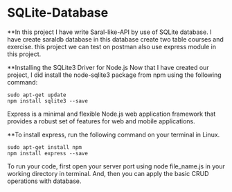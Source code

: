 # SQLite-Database
 **In this project I have write Saral-like-API by use of SQLite database. I have create saraldb database in this database create two table courses and exercise. this project we can test on postman also use express module in this project. 

**Installing the SQLite3 Driver for Node.js
Now that I have created our project, I did install the node-sqlite3 package from npm using the following command:

    sudo apt-get update
    npm install sqlite3 --save
    
Express is a minimal and flexible Node.js web application framework that provides a robust set of features for web and mobile applications.

**To install express, run the following command on your terminal in Linux.

    sudo apt-get install npm
    npm install express --save

To run your code, first open your server port using node file_name.js in your working directory in terminal. And, then you can apply the basic CRUD operations with database.
    


